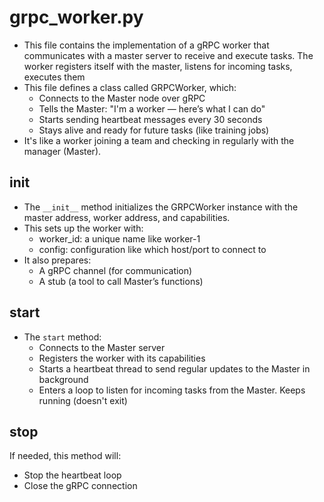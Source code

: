 # grpc_worker.py

- This file contains the implementation of a gRPC worker that communicates with a master server to receive and execute tasks. The worker registers itself with the master, listens for incoming tasks, executes them
- This file defines a class called GRPCWorker, which:
  - Connects to the Master node over gRPC
  - Tells the Master: "I'm a worker — here’s what I can do"
  - Starts sending heartbeat messages every 30 seconds
  - Stays alive and ready for future tasks (like training jobs)
- It's like a worker joining a team and checking in regularly with the manager (Master).

## init

- The `__init__` method initializes the GRPCWorker instance with the master address, worker address, and capabilities.
- This sets up the worker with:
  - worker_id: a unique name like worker-1
  - config: configuration like which host/port to connect to
- It also prepares:
  - A gRPC channel (for communication)
  - A stub (a tool to call Master’s functions)

## start

- The `start` method:
  - Connects to the Master server
  - Registers the worker with its capabilities
  - Starts a heartbeat thread to send regular updates to the Master in background
  - Enters a loop to listen for incoming tasks from the Master. Keeps running (doesn't exit)

## stop

If needed, this method will:

- Stop the heartbeat loop
- Close the gRPC connection
